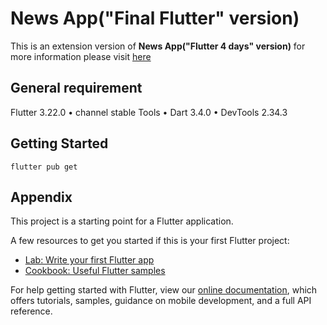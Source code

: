# News App("Final Flutter" version)

This is an extension version of **News App("Flutter 4 days" version)** for more information please visit [here](https://github.com/ssuntro/NewsApp_flutter_4Days_class)

## General requirement

Flutter 3.22.0 • channel stable
Tools • Dart 3.4.0 • DevTools 2.34.3

## Getting Started

`flutter pub get`

## Appendix

This project is a starting point for a Flutter application.

A few resources to get you started if this is your first Flutter project:

- [Lab: Write your first Flutter app](https://flutter.dev/docs/get-started/codelab)
- [Cookbook: Useful Flutter samples](https://flutter.dev/docs/cookbook)

For help getting started with Flutter, view our
[online documentation](https://flutter.dev/docs), which offers tutorials,
samples, guidance on mobile development, and a full API reference.
